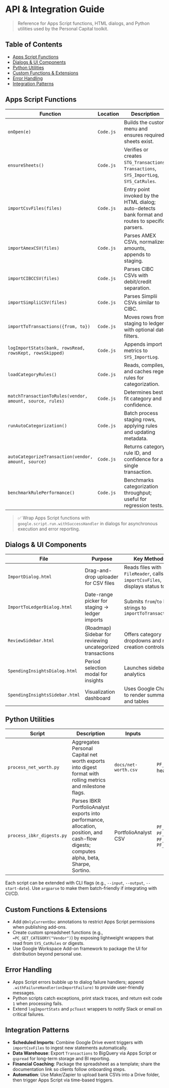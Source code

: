 # API & Integration Guide

> Reference for Apps Script functions, HTML dialogs, and Python utilities used by the Personal Capital toolkit.

## Table of Contents
- [Apps Script Functions](#apps-script-functions)
- [Dialogs & UI Components](#dialogs--ui-components)
- [Python Utilities](#python-utilities)
- [Custom Functions & Extensions](#custom-functions--extensions)
- [Error Handling](#error-handling)
- [Integration Patterns](#integration-patterns)

## Apps Script Functions
| Function | Location | Description |
| --- | --- | --- |
| `onOpen(e)` | `Code.js` | Builds the custom menu and ensures required sheets exist. |
| `ensureSheets()` | `Code.js` | Verifies or creates `STG_Transactions`, `Transactions`, `SYS_ImportLog`, `SYS_CatRules`. |
| `importCsvFiles(files)` | `Code.js` | Entry point invoked by the HTML dialog; auto-detects bank format and routes to specific parsers. |
| `importAmexCSV(files)` | `Code.js` | Parses AMEX CSVs, normalizes amounts, appends to staging. |
| `importCIBCCSV(files)` | `Code.js` | Parses CIBC CSVs with debit/credit separation. |
| `importSimpliiCSV(files)` | `Code.js` | Parses Simplii CSVs similar to CIBC. |
| `importToTransactions({from, to})` | `Code.js` | Moves rows from staging to ledger with optional date filters. |
| `logImportStats(bank, rowsRead, rowsKept, rowsSkipped)` | `Code.js` | Appends import metrics to `SYS_ImportLog`. |
| `loadCategoryRules()` | `Code.js` | Reads, compiles, and caches regex rules for categorization. |
| `matchTransactionToRules(vendor, amount, source, rules)` | `Code.js` | Determines best-fit category and confidence. |
| `runAutoCategorization()` | `Code.js` | Batch process staging rows, applying rules and updating metadata. |
| `autoCategorizeTransaction(vendor, amount, source)` | `Code.js` | Returns category, rule ID, and confidence for a single transaction. |
| `benchmarkRulePerformance()` | `Code.js` | Benchmarks categorization throughput; useful for regression tests. |

> ✅ Wrap Apps Script functions with `google.script.run.withSuccessHandler` in dialogs for asynchronous execution and error reporting.

## Dialogs & UI Components
| File | Purpose | Key Methods |
| --- | --- | --- |
| `ImportDialog.html` | Drag-and-drop uploader for CSV files | Reads files with `FileReader`, calls `importCsvFiles`, displays status toasts |
| `ImportToLedgerDialog.html` | Date-range picker for staging → ledger imports | Submits `from`/`to` ISO strings to `importToTransactions` |
| `ReviewSidebar.html` | (Roadmap) Sidebar for reviewing uncategorized transactions | Offers category dropdowns and rule creation controls |
| `SpendingInsightsDialog.html` | Period selection modal for insights | Launches sidebar analytics |
| `SpendingInsightsSidebar.html` | Visualization dashboard | Uses Google Charts to render summaries and tables |

## Python Utilities
| Script | Description | Inputs | Outputs |
| --- | --- | --- | --- |
| `process_net_worth.py` | Aggregates Personal Capital net worth exports into digest format with rolling metrics and milestone flags. | `docs/net-worth.csv` | `PF_NetWorth_Digest.csv` (with header comment) |
| `process_ibkr_digests.py` | Parses IBKR PortfolioAnalyst exports into performance, allocation, position, and cash-flow digests; computes alpha, beta, Sharpe, Sortino. | PortfolioAnalyst CSV | `PF_IBKR_Performance_Digest.csv`, `PF_IBKR_Allocation_Digest.csv`, `PF_IBKR_Position_Digest.csv`, `PF_Cashflow_Digest.csv` |

Each script can be extended with CLI flags (e.g., `--input`, `--output`, `--start-date`). Use `argparse` to make them batch-friendly if integrating with CI/CD.

## Custom Functions & Extensions
- Add `@OnlyCurrentDoc` annotations to restrict Apps Script permissions when publishing add-ons.
- Create custom spreadsheet functions (e.g., `=PC_GET_CATEGORY("Vendor")`) by exposing lightweight wrappers that read from `SYS_CatRules` or digests.
- Use Google Workspace Add-on framework to package the UI for distribution beyond personal use.

## Error Handling
- Apps Script errors bubble up to dialog failure handlers; append `.withFailureHandler(onImportFailure)` to provide user-friendly messages.
- Python scripts catch exceptions, print stack traces, and return exit code `1` when processing fails.
- Extend `logImportStats` and `pcToast` wrappers to notify Slack or email on critical failures.

## Integration Patterns
- **Scheduled Imports**: Combine Google Drive event triggers with `importCsvFiles` to ingest new statements automatically.
- **Data Warehouse**: Export `Transactions` to BigQuery via Apps Script or `gspread` for long-term storage and BI reporting.
- **Financial Coaching**: Package the spreadsheet as a template; share the documentation link so clients follow onboarding steps.
- **Automation**: Use Make/Zapier to upload bank CSVs into a Drive folder, then trigger Apps Script via time-based triggers.
